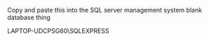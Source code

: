 Copy and paste this into the 
SQL server management system blank database thing

LAPTOP-UDCPSG60\SQLEXPRESS